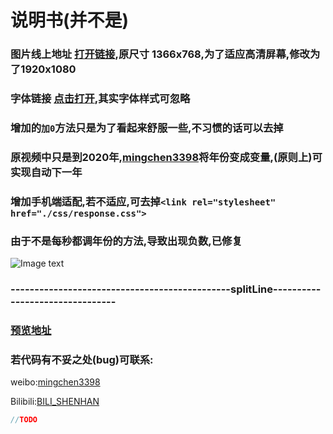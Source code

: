 # 说明书(并不是)
### 图片线上地址 [打开链接](https://drive.google.com/file/d/1VhbsPWgi4ZwgyXXrrJZIT9f00gtFKCaO/view),原尺寸 1366x768,为了适应高清屏幕,修改为了1920x1080

### 字体链接 [点击打开](https://fonts.google.com/specimen/Poppins?selection.family=Poppins),其实字体样式可忽略

### 增加的`加0`方法只是为了看起来舒服一些,不习惯的话可以去掉

### 原视频中只是到2020年,[mingchen3398](https://weibo.com/mingchen3398)将年份变成变量,(原则上)可实现自动下一年

### 增加手机端适配,若不适应,可去掉`<link rel="stylesheet" href="./css/response.css">`

### 由于不是每秒都调年份的方法,导致出现负数,已修复
![Image text](./images/bug.png)

### ----------------------------------------------splitLine--------------------------------
###  [预览地址](https://mingchen3398.github.io/newyear/)

### 若代码有不妥之处(bug)可联系:
weibo:[mingchen3398](https://weibo.com/mingchen3398)

Bilibili:[BILI_SHENHAN](https://space.bilibili.com/86906776)

```js
//TODO
````
